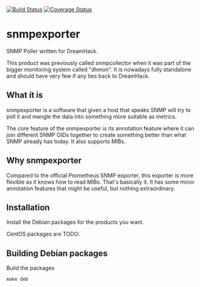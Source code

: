 [![Build Status](https://travis-ci.org/dhtech/snmpexporter.svg?branch=master)](https://travis-ci.org/dhtech/snmpexporter)
[![Coverage Status](https://coveralls.io/repos/github/dhtech/snmpexporter/badge.svg?branch=master)](https://coveralls.io/github/dhtech/snmpexporter?branch=master)

snmpexporter
=====

SNMP Poller written for DreamHack.

This product was previously called snmpcollector when it was part of the bigger
monitoring system called "dhmon". It is nowadays fully standalone and should
have very few if any ties back to DreamHack.

## What it is

snmpexporter is a software that given a host that speaks SNMP will try to poll
it and mangle the data into something more suitable as metrics.

The core feature of the snmpexporter is its annotation feature where it can
join different SNMP OIDs together to create something better than what SNMP
already has today. It also supports MIBs.

## Why snmpexporter

Compared to the official Prometheus SNMP exporter, this exporter is more
flexible as it knows how to read MIBs. That's basically it. It has some
minor annotation features that might be useful, but nothing extraordinary.

## Installation

Install the Debian packages for the products you want.

CentOS packages are TODO.

## Building Debian packages

Build the packages

    make deb
